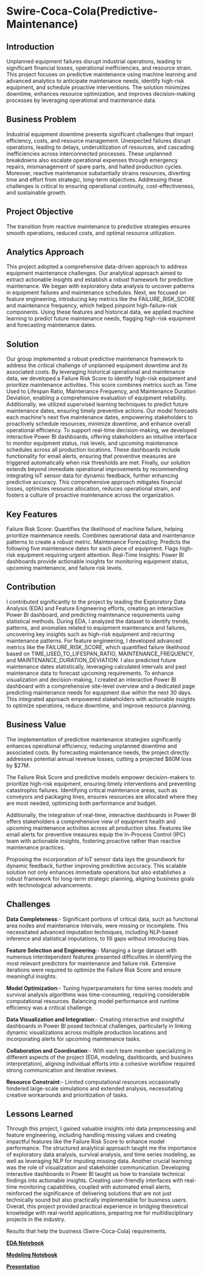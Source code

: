 # Swire-Coca-Cola(Predictive-Maintenance)

## Introduction

Unplanned equipment failures disrupt industrial operations, leading to significant financial losses, operational inefficiencies, and resource strain. This project focuses on predictive maintenance using machine learning and advanced analytics to anticipate maintenance needs, identify high-risk equipment, and schedule proactive interventions. The solution minimizes downtime, enhances resource optimization, and improves decision-making processes by leveraging operational and maintenance data.

## Business Problem

Industrial equipment downtime presents significant challenges that impact efficiency, costs, and resource management. Unexpected failures disrupt operations, leading to delays, underutilization of resources, and cascading inefficiencies across interconnected processes. These unplanned breakdowns also escalate operational expenses through emergency repairs, mismanagement of spare parts, and halted production cycles. Moreover, reactive maintenance substantially strains resources, diverting time and effort from strategic, long-term objectives. Addressing these challenges is critical to ensuring operational continuity, cost-effectiveness, and sustainable growth.


## Project Objective

The transition from reactive maintenance to predictive strategies ensures smooth operations, reduced costs, and optimal resource utilization.

## Analytics Approach

This project adopted a comprehensive data-driven approach to address equipment maintenance challenges. Our analytical approach aimed to extract actionable insights and establish a robust framework for predictive maintenance. We began with exploratory data analysis to uncover patterns in equipment failures and maintenance schedules. Next, we focused on feature engineering, introducing key metrics like the FAILURE_RISK_SCORE and maintenance frequency, which helped pinpoint high-failure-risk components. Using these features and historical data, we applied machine learning to predict future maintenance needs, flagging high-risk equipment and forecasting maintenance dates.


## Solution

Our group implemented a robust predictive maintenance framework to address the critical challenge of unplanned equipment downtime and its associated costs. By leveraging historical operational and maintenance data, we developed a Failure Risk Score to identify high-risk equipment and prioritize maintenance activities. This score combines metrics such as Time Used to Lifespan Ratio, Maintenance Frequency, and Maintenance Duration Deviation, enabling a comprehensive evaluation of equipment reliability.
Additionally, we utilized supervised learning techniques to predict future maintenance dates, ensuring timely preventive actions. Our model forecasts each machine's next five maintenance dates, empowering stakeholders to proactively schedule resources, minimize downtime, and enhance overall operational efficiency.
To support real-time decision-making, we developed interactive Power BI dashboards, offering stakeholders an intuitive interface to monitor equipment status, risk levels, and upcoming maintenance schedules across all production locations. These dashboards include functionality for email alerts, ensuring that preventive measures are triggered automatically when risk thresholds are met.
Finally, our solution extends beyond immediate operational improvements by recommending integrating IoT sensor data for dynamic feedback, further enhancing predictive accuracy. This comprehensive approach mitigates financial losses, optimizes resource allocation, reduces operational strain, and fosters a culture of proactive maintenance across the organization.


## Key Features
Failure Risk Score:
  Quantifies the likelihood of machine failure, helping prioritize maintenance needs.
  Combines operational data and maintenance patterns to create a robust metric.
Maintenance Forecasting:
  Predicts the following five maintenance dates for each piece of equipment.
  Flags high-risk equipment requiring urgent attention.
Real-Time Insights:
  Power BI dashboards provide actionable insights for monitoring equipment status, upcoming maintenance, and failure risk levels.


## Contribution

I contributed significantly to the project by leading the Exploratory Data Analysis (EDA) and Feature Engineering efforts, creating an interactive Power BI dashboard, and predicting maintenance requirements using statistical methods. During EDA, I analyzed the dataset to identify trends, patterns, and anomalies related to equipment maintenance and failures, uncovering key insights such as high-risk equipment and recurring maintenance patterns. For feature engineering, I developed advanced metrics like the FAILURE_RISK_SCORE, which quantified failure likelihood based on TIME_USED_TO_LIFESPAN_RATIO, MAINTENANCE_FREQUENCY, and MAINTENANCE_DURATION_DEVIATION. I also predicted future maintenance dates statistically, leveraging calculated intervals and past maintenance data to forecast upcoming requirements. To enhance visualization and decision-making, I created an interactive Power BI dashboard with a comprehensive site-level overview and a dedicated page predicting maintenance needs for equipment due within the next 30 days. This integrated approach empowered stakeholders with actionable insights to optimize operations, reduce downtime, and improve resource planning.


## Business Value

The implementation of predictive maintenance strategies significantly enhances operational efficiency, reducing unplanned downtime and associated costs. By forecasting maintenance needs, the project directly addresses potential annual revenue losses, cutting a projected $60M loss by $27M.

The Failure Risk Score and predictive models empower decision-makers to prioritize high-risk equipment, ensuring timely interventions and preventing catastrophic failures. Identifying critical maintenance areas, such as conveyors and packaging lines, ensures resources are allocated where they are most needed, optimizing both performance and budget.

Additionally, the integration of real-time, interactive dashboards in Power BI offers stakeholders a comprehensive view of equipment health and upcoming maintenance activities across all production sites. Features like email alerts for preventive measures equip the In-Process Control (IPC) team with actionable insights, fostering proactive rather than reactive maintenance practices.

Proposing the incorporation of IoT sensor data lays the groundwork for dynamic feedback, further improving predictive accuracy. This scalable solution not only enhances immediate operations but also establishes a robust framework for long-term strategic planning, aligning business goals with technological advancements.

## Challenges



**Data Completeness**:- Significant portions of critical data, such as functional area nodes and maintenance intervals, were missing or incomplete. This necessitated advanced imputation techniques, including NLP-based inference and statistical imputations, to fill gaps without introducing bias.

**Feature Selection and Engineering**:- Managing a large dataset with numerous interdependent features presented difficulties in identifying the most relevant predictors for maintenance and failure risk. Extensive iterations were required to optimize the Failure Risk Score and ensure meaningful insights.

**Model Optimization**:- Tuning hyperparameters for time series models and survival analysis algorithms was time-consuming, requiring considerable computational resources. Balancing model performance and runtime efficiency was a critical challenge.

**Data Visualization and Integration**:- Creating interactive and insightful dashboards in Power BI posed technical challenges, particularly in linking dynamic visualizations across multiple production locations and incorporating alerts for upcoming maintenance tasks.

**Collaboration and Coordination**:- With each team member specializing in different aspects of the project (EDA, modeling, dashboards, and business interpretation), aligning individual efforts into a cohesive workflow required strong communication and iterative reviews.

**Resource Constraint**:- Limited computational resources occasionally hindered large-scale simulations and extended analysis, necessitating creative workarounds and prioritization of tasks.



## Lessons Learned

Through this project, I gained valuable insights into data preprocessing and feature engineering, including handling missing values and creating impactful features like the Failure Risk Score to enhance model performance. 
The structured analytical approach taught me the importance of exploratory data analysis, survival analysis, and time series modeling, as well as leveraging NLP for imputing missing data. 
Another crucial learning was the role of visualization and stakeholder communication. Developing interactive dashboards in Power BI taught us how to translate technical findings into actionable insights. 
Creating user-friendly interfaces with real-time monitoring capabilities, coupled with automated email alerts, reinforced the significance of delivering solutions that are not just technically sound but also practically implementable for business users. Overall, this project provided practical experience in bridging theoretical knowledge with real-world applications, preparing me for multidisciplinary projects in the industry.

Results that help the business (Swire-Coca-Cola) requirements.

**[EDA Notebook](https://github.com/gnair60/Home-Credit-Capstone/blob/main/EDA.ipynb)**

**[Modeling Notebook](https://github.com/gnair60/Home-Credit-Capstone/blob/main/Modelling.ipynb)**

**[Presentation](https://github.com/gnair60/Home-Credit-Capstone/blob/main/Capstone_Presentation.pdf)**
